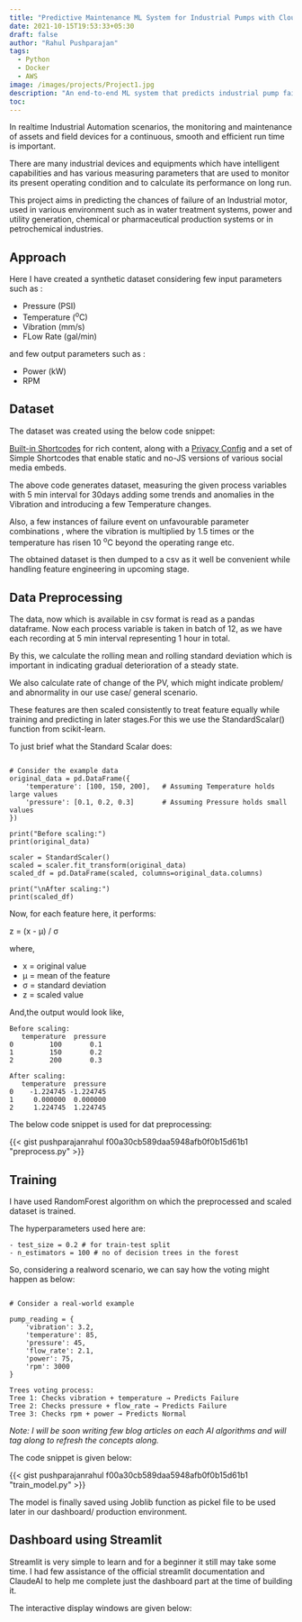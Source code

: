 ```yaml
---
title: "Predictive Maintenance ML System for Industrial Pumps with Cloud Deployment"
date: 2021-10-15T19:53:33+05:30
draft: false
author: "Rahul Pushparajan"
tags:
  - Python
  - Docker
  - AWS
image: /images/projects/Project1.jpg
description: "An end-to-end ML system that predicts industrial pump failures using sensor data, featuring real-time monitoring through a Streamlit dashboard and robust cloud deployment on AWS"
toc: 
---
```


In realtime Industrial Automation scenarios, the monitoring and maintenance of assets and field devices for a continuous, smooth and efficient run time is important. 

There are many industrial devices and equipments which have intelligent capabilities and has various measuring parameters that are used to monitor its present operating condition and to calculate its performance on long run.

This project aims in predicting the chances of failure of an Industrial motor, used in various environment such as in water treatment systems, power and utility generation, chemical or pharmaceutical production systems or in petrochemical industries.

## Approach

Here I have created a synthetic dataset considering few input parameters such as :

- Pressure (PSI)
- Temperature (<sup>o</sup>C)
- Vibration (mm/s)
- FLow Rate (gal/min)

and few output parameters such as :

- Power (kW)
- RPM 

## Dataset

The dataset was created using the below code snippet:

<script src="https://gist.github.com/pushparajanrahul/26cebe5f2ab80d46f532e3209543b14f.js"></script>

   [Built-in Shortcodes](https://gohugo.io/content-management/shortcodes/#use-hugo-s-built-in-shortcodes) for rich content, along with a [Privacy Config](https://gohugo.io/about/hugo-and-gdpr/) and a set of Simple Shortcodes that enable static and no-JS versions of various social media embeds.


The above code generates dataset, measuring the given process variables with 5 min interval for 30days adding some trends and anomalies in the Vibration and introducing a few Temperature changes. 

Also, a few instances of failure event on unfavourable parameter combinations , where the vibration is multiplied by 1.5 times or the temperature has risen 10 <sup>o</sup>C beyond the operating range etc.

The obtained dataset is then dumped to a csv as it well be convenient while handling feature engineering in upcoming stage.

## Data Preprocessing


The data, now which is available in csv format is read as a pandas dataframe. Now each process variable is taken in batch of 12, as we have each recording at 5 min interval representing 1 hour in total.

By this, we calculate the rolling mean and rolling standard deviation which is important in indicating gradual deterioration of a steady state.  

We also calculate rate of change of the PV, which might indicate problem/ and abnormality in our use case/ general scenario.

These features are then scaled consistently to treat feature equally while training and predicting in later stages.For this we use the StandardScalar() function from scikit-learn. 

To just brief what the Standard Scalar does:

```commandline

# Consider the example data
original_data = pd.DataFrame({
    'temperature': [100, 150, 200],   # Assuming Temperature holds large values
    'pressure': [0.1, 0.2, 0.3]       # Assuming Pressure holds small values
})

print("Before scaling:")
print(original_data)

scaler = StandardScaler()
scaled = scaler.fit_transform(original_data)
scaled_df = pd.DataFrame(scaled, columns=original_data.columns)

print("\nAfter scaling:")
print(scaled_df)
```


Now, for each feature here, it performs:

z = (x - μ) / σ

where, 

- x = original value
- μ = mean of the feature
- σ = standard deviation
- z = scaled value


And,the output would look like,

```commandline
Before scaling:
   temperature  pressure
0         100       0.1
1         150       0.2
2         200       0.3

After scaling:
   temperature  pressure
0    -1.224745 -1.224745
1     0.000000  0.000000
2     1.224745  1.224745
```

The below code snippet is used for dat preprocessing:

{{< gist pushparajanrahul f00a30cb589daa5948afb0f0b15d61b1 "preprocess.py" >}}

## Training


I have used RandomForest algorithm on which the preprocessed and scaled dataset is trained.

The hyperparameters used here are:
```
- test_size = 0.2 # for train-test split
- n_estimators = 100 # no of decision trees in the forest
```

So, considering a realword scenario, we can say how the voting might happen as below: 

```commandline

# Consider a real-world example

pump_reading = {
    'vibration': 3.2,
    'temperature': 85,
    'pressure': 45,
    'flow_rate': 2.1,
    'power': 75,
    'rpm': 3000
}

Trees voting process:
Tree 1: Checks vibration + temperature → Predicts Failure
Tree 2: Checks pressure + flow_rate → Predicts Failure
Tree 3: Checks rpm + power → Predicts Normal
```
*Note: I will be soon writing few blog articles on each AI algorithms and will tag along to refresh the concepts along.*

The code snippet is given below:

{{< gist pushparajanrahul f00a30cb589daa5948afb0f0b15d61b1 "train_model.py" >}}

The model is finally saved using Joblib function as pickel file to be used later in our dashboard/ production environment.


## Dashboard using Streamlit

Streamlit is very simple to learn and for a beginner it still may take some time. I had few assistance of the official streamlit documentation and ClaudeAI to help me complete just the dashboard part at the time of building it.

The interactive display windows are given below:

